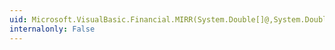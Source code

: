 ```yaml
---
uid: Microsoft.VisualBasic.Financial.MIRR(System.Double[]@,System.Double,System.Double)
internalonly: False
---
```

